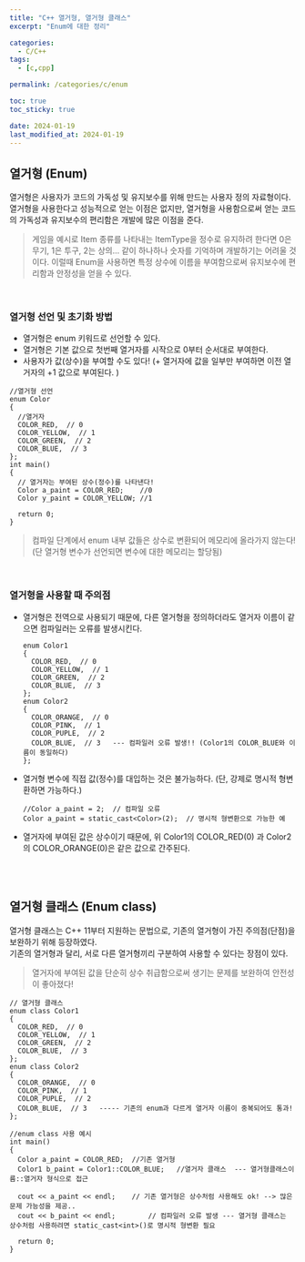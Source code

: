 ```yaml
---
title: "C++ 열거형, 열거형 클래스"
excerpt: "Enum에 대한 정리"

categories:
  - C/C++
tags:
  - [c,cpp]

permalink: /categories/c/enum

toc: true
toc_sticky: true

date: 2024-01-19
last_modified_at: 2024-01-19
---
```

## 열거형 (Enum)
열거형은 사용자가 코드의 가독성 및 유지보수를 위해 만드는 사용자 정의 자료형이다. 열거형을 사용한다고 성능적으로 얻는 이점은 없지만, 열거형을 사용함으로써 얻는 코드의 가독성과 유지보수의 편리함은 개발에 많은 이점을 준다.<br>

> 게임을 예시로 Item 종류를 나타내는 ItemType을 정수로 유지하려 한다면 0은 무기, 1은 투구, 2는 상의... 같이 하나하나 숫자를 기억하며 개발하기는 어려울 것이다. 이럴때 Enum을 사용하면 특정 상수에 이름을 부여함으로써 유지보수에 편리함과 안정성을 얻을 수 있다.



<br>

### 열거형 선언 및 초기화 방법
* 열거형은 enum 키워드로 선언할 수 있다.<br>
* 열거형은 기본 값으로 첫번째 열거자를 시작으로 0부터 순서대로 부여한다.<br>
* 사용자가 값(상수)을 부여할 수도 있다! (+ 열거자에 값을 일부만 부여하면 이전 열거자의 +1 값으로 부여된다. )

```
//열거형 선언
enum Color
{
  //열거자
  COLOR_RED,  // 0
  COLOR_YELLOW,  // 1
  COLOR_GREEN,  // 2
  COLOR_BLUE,  // 3
};
int main()
{
  // 열거자는 부여된 상수(정수)를 나타낸다!
  Color a_paint = COLOR_RED;    //0
  Color y_paint = COLOR_YELLOW; //1

  return 0;
}
```



> 컴파일 단계에서 enum 내부 값들은 상수로 변환되어 메모리에 올라가지 않는다! (단 열거형 변수가 선언되면 변수에 대한 메모리는 할당됨)

<br>

### 열거형을 사용할 때 주의점
* 열거형은 전역으로 사용되기 때문에, 다른 열거형을 정의하더라도 열거자 이름이 같으면 컴파일러는 오류를 발생시킨다.
  ```
  enum Color1
  {
    COLOR_RED,  // 0
    COLOR_YELLOW,  // 1
    COLOR_GREEN,  // 2
    COLOR_BLUE,  // 3
  };
  enum Color2
  {
    COLOR_ORANGE,  // 0
    COLOR_PINK,  // 1
    COLOR_PUPLE,  // 2
    COLOR_BLUE,  // 3   --- 컴파일러 오류 발생!! (Color1의 COLOR_BLUE와 이름이 동일하다)
  };
  ```
* 열거형 변수에 직접 값(정수)를 대입하는 것은 불가능하다. (단, 강제로 명시적 형변환하면 가능하다.)
  ```
  //Color a_paint = 2;  // 컴파일 오류
  Color a_paint = static_cast<Color>(2);  // 명시적 형변환으로 가능한 예
  ```
* 열거자에 부여된 값은 상수이기 때문에, 위 Color1의 COLOR_RED(0) 과 Color2의 COLOR_ORANGE(0)은 같은 값으로 간주된다.

<br><br>

## 열거형 클래스 (Enum class)
열거형 클래스는 C++ 11부터 지원하는 문법으로, 기존의 열거형이 가진 주의점(단점)을 보완하기 위해 등장하였다. <br>
기존의 열거형과 달리, 서로 다른 열거형끼리 구분하여 사용할 수 있다는 장점이 있다.
> 열거자에 부여된 값을 단순히 상수 취급함으로써 생기는 문제를 보완하여 안전성이 좋아졌다!

```
// 열거형 클래스
enum class Color1
{
  COLOR_RED,  // 0
  COLOR_YELLOW,  // 1
  COLOR_GREEN,  // 2
  COLOR_BLUE,  // 3
};
enum class Color2
{
  COLOR_ORANGE,  // 0
  COLOR_PINK,  // 1
  COLOR_PUPLE,  // 2
  COLOR_BLUE,  // 3   ----- 기존의 enum과 다르게 열거자 이름이 중복되어도 통과!
};

//enum class 사용 예시
int main()
{
  Color a_paint = COLOR_RED;  //기존 열거형
  Color1 b_paint = Color1::COLOR_BLUE;   //열거자 클래스  --- 열거형클래스이름::열거자 형식으로 접근

  cout << a_paint << endl;    // 기존 열거형은 상수처럼 사용해도 ok! --> 많은 문제 가능성을 제공..
  cout << b_paint << endl;        // 컴파일러 오류 발생 --- 열거형 클래스는 상수처럼 사용하려면 static_cast<int>()로 명시적 형변환 필요

  return 0;
}
```